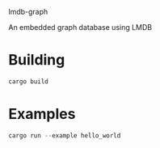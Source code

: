 lmdb-graph

An embedded graph database using LMDB

# Building

``` rust
cargo build 
```


# Examples

``` rust
cargo run --example hello_world
```
